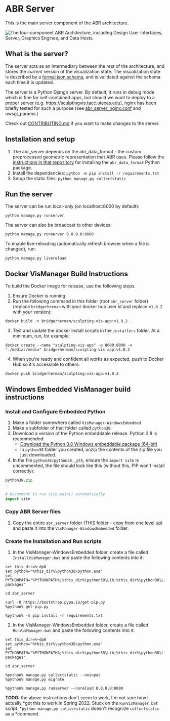# ABR Server

This is the main server component of the ABR architecture.

![The four-component ABR Architecture, including Design User Interfaces, Server,
Graphics Engines, and Data
Hosts.](https://www.sculpting-vis.org/wp-content/uploads/2021/05/abr_components.png)


## What is the server?

The server acts as an intermediary between the rest of the architecture, and
stores the *current* version of the visualization state. The visualization
state is described by a [formal json schema](./static/schemas/ABRSchema_0-2-0.json),
and is validated against the schema each time it is updated.

The server is a Python Django server. By default, it runs in debug mode which is
fine for self-contained apps, but should we want to deploy to a proper server
(e.g. https://sculptingvis.tacc.utexas.edu), nginx has been briefly tested for
such a purpose (see [abr_server_nginx.conf](./abr_server_nginx.conf) and
uwsgi_params.)

Check out [CONTRIBUTING.md](./CONTRIBUTING.md) if you want to make changes to the server.


## Installation and setup

1. The abr_server depends on the abr_data_format - the custom preprocessed
geometric representation that ABR uses. Please follow the [instructions in that
repository](https://github.umn.edu/ivlab-cs/ABRUtilities/tree/master/ABRDataFormat)
for installing the `abr_data_format` Python package.
2. Install the dependencies: `python -m pip install -r requirements.txt`
3. Setup the static files: `python manage.py collectstatic`


## Run the server

The server can be run local-only (on localhost:8000 by default):

```
python manage.py runserver
```

The server can also be broadcast to other devices:

```
python manage.py runserver 0.0.0.0:8000
```

To enable live-reloading (automatically refresh browser when a file is changed), run:

```
python manage.py livereload
```


## Docker VisManager Build Instructions

To build the Docker image for release, use the following steps.

1. Ensure Docker is running
2. Run the following command in this folder (root `abr_server` folder) (replace `bridgerherman` with your docker hub user id and replace `v1.0.2` with your version):

```
docker build -t bridgerherman/sculpting-vis-app:v1.0.2 .
```

3. Test and update the docker install scripts in the `installers` folder. At a minimum, run, for example:

```
docker create --name "sculpting-vis-app" -p 8000:8000 -v "./media:/media" bridgerherman/sculpting-vis-app:v1.0.2
```


4. When you're ready and confident all works as expected, push to Docker Hub so it's accessible to others:

```
docker push bridgerherman/sculpting-vis-app:v1.0.2
```



## Windows Embedded VisManager build instructions

### Install and Configure Embedded Python

1. Make a folder somewhere called `VisManager-WindowsEmbedded`
2. Make a subfolder of that folder called `python38`.
3. Download a version of the Python embeddable release. Python 3.8 is recommended:
    - [Download the Python 3.8 Windows embeddable package (64-bit)](https://www.python.org/ftp/python/3.8.10/python-3.8.10-embed-amd64.zip)
    - In `python38` folder you created, unzip the contents of the zip file you just downloaded.
4. In the file `python38/python38._pth`, ensure the `import site` is uncommented, the file should look like this (without this, PIP won't install correctly):

```python
python38.zip
.

# Uncomment to run site.main() automatically
import site
```

### Copy ABR Server files

1. Copy the entire `abr_server` folder (THIS folder - copy from one level up) and paste it into the `VisManager-WindowsEmbedded` folder.

### Create the Installation and Run scripts

1. In the VisManager-WindowsEmbedded folder, create a file called `InstallVisManager.bat` and paste the following contents into it:

```
set this_dir=%~dp0
set python="%this_dir%\python38\python.exe"
set PYTHONPATH="%PYTHONPATH%;%this_dir%\python38\Lib;%this_dir%\python38\Lib\site-packages"

cd abr_server

curl -O https://bootstrap.pypa.io/get-pip.py
%python% get-pip.py

%python% -m pip install -r requirements.txt
```

2. In the VisManager-WindowsEmbedded folder, create a file called `RunVisManager.bat` and paste the following contents into it:

```
set this_dir=%~dp0
set python="%this_dir%\python38\python.exe"
set PYTHONPATH="%PYTHONPATH%;%this_dir%\python38\Lib;%this_dir%\python38\Lib\site-packages"

cd abr_server

%python% manage.py collectstatic --noinput
%python% manage.py migrate

%python% manage.py runserver --noreload 0.0.0.0:8000
```

**TODO:** the above instructions don't seem to work, I'm not sure how I actually
*got this to work in Spring 2022. Stuck on the `RunVisManager.bat` script.
*`python manage.py collectstatic` doesn't recognize `collectstatic` as a
*command.